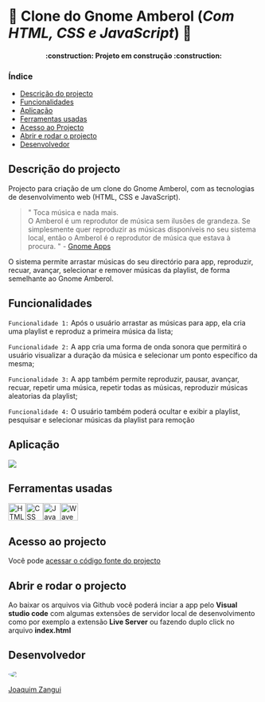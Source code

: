 # :musical_note: Clone do Gnome Amberol (_Com HTML, CSS e JavaScript_) :musical_note:

<h4 align="center"> 
    :construction:  Projeto em construção  :construction:
</h4>

 ### Índice

* [Descrição do projecto](#descrição-do-projecto)
* [Funcionalidades](#funcionalidades)
* [Aplicação](#aplicação)
* [Ferramentas usadas](#ferramentas-usadas)
* [Acesso ao Projecto](#acesso-ao-projecto)
* [Abrir e rodar o projecto](#abrir-e-rodar-o-projecto)
* [Desenvolvedor](#desenvolvedor)

## Descrição do projecto
Projecto para criação de um clone do Gnome Amberol, com as tecnologias de desenvolvimento web (HTML, CSS e JavaScript). 
> " Toca música e nada mais. <br>
O Amberol é um reprodutor de música sem ilusões de grandeza. Se simplesmente quer reproduzir as músicas disponíveis no seu sistema local, então o Amberol é o reprodutor de música que estava à procura. " - [Gnome Apps](https://apps.gnome.org/pt/Amberol/)

O sistema permite arrastar músicas do seu directório para app, reproduzir, recuar, avançar, selecionar e remover músicas da playlist, de forma semelhante ao Gnome Amberol.

## Funcionalidades
`Funcionalidade 1:` Após o usuário arrastar as músicas para app, ela cria uma playlist e reproduz a primeira música da lista;

`Funcionalidade 2:` A app cria uma forma de onda sonora que permitirá o usuário visualizar a duração da música e selecionar um ponto específico da mesma;

`Funcionalidade 3:` A app também permite reproduzir, pausar, avançar, recuar, repetir uma música, repetir todas as músicas, reproduzir músicas aleatorias da playlist;

`Funcionalidade 4:` O usuário também poderá ocultar e exibir a playlist, pesquisar e selecionar músicas da playlist para remoção

## Aplicação
<img src="images\Video-para-exemplo-no-README-do-Github-VERSAO-GIF.gif"/>

## Ferramentas usadas
<div style="display: flex">
    <img src="https://cdn-icons-png.flaticon.com/512/174/174854.png" width="35" title="HTML">
    <img src="https://upload.wikimedia.org/wikipedia/commons/thumb/6/62/CSS3_logo.svg/800px-CSS3_logo.svg.png" width="35" title="CSS">
    <img src="https://upload.wikimedia.org/wikipedia/commons/6/6a/JavaScript-logo.png" width="35" title="JavaScript">
    <img src="https://user-images.githubusercontent.com/381895/226091100-f5567a28-7736-4d37-8f84-e08f297b7e1a.png" width="35" title="WaveSurfer.js">
</div>

## Acesso ao projecto
Você pode [acessar o código fonte do projecto](https://github.com/JoZangui/amberol_clone)

## Abrir e rodar o projecto
Ao baixar os arquivos via Github você poderá inciar a app pelo **Visual studio code** com algumas extensões de servidor local de desenvolvimento como por exemplo a extensão **Live Server** ou fazendo duplo click no arquivo **index.html**

## Desenvolvedor
<div style="width: 100px; overflow: hidden; border-radius: 100%">
    <img src="https://avatars.githubusercontent.com/u/82146261?v=4">
</div>

[Joaquim Zangui](https://github.com/JoZangui)
